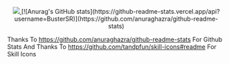 <p align="center">
  <a href="https://skillicons.dev">
    <img src="https://skillicons.dev/icons?i=github,css,html,js,md,netlify,py,vim,vscode," />
  </a>
  [![Anurag's GitHub stats](https://github-readme-stats.vercel.app/api?username=BusterSR)](https://github.com/anuraghazra/github-readme-stats)
</p>

Thanks To https://github.com/anuraghazra/github-readme-stats For Github Stats
And Thanks To https://github.com/tandpfun/skill-icons#readme For Skill Icons

